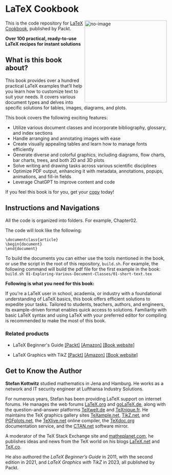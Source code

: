 # LaTeX Cookbook

<a href="https://www.packtpub.com/product/latex-cookbook-second-edition/9781835080320"><img src="https://content.packt.com/B21326/cover_image_small.jpg" alt="no-image" height="256px" align="right"></a>

This is the code repository for [LaTeX Cookbook](https://www.packtpub.com/product/latex-cookbook-second-edition/9781835080320), published by Packt.

**Over 100 practical, ready-to-use LaTeX recipes for instant solutions**

## What is this book about?
This book provides over a hundred practical LaTeX examples that’ll help you learn how to customize text to suit your needs. It covers various document types and delves into specific solutions for tables, images, diagrams, and plots.	

This book covers the following exciting features:
* Utilize various document classes and incorporate bibliography, glossary, and index sections
* Handle arranging and annotating images with ease
* Create visually appealing tables and learn how to manage fonts efficiently
* Generate diverse and colorful graphics, including diagrams, flow charts, bar charts, trees, and both 2D and 3D plots
* Solve writing and drawing tasks across various scientific disciplines
* Optimize PDF output, enhancing it with metadata, annotations, popups, animations, and fill-in fields
* Leverage ChatGPT to improve content and code

If you feel this book is for you, get your [copy](https://www.amazon.com/LaTeX-Cookbook-practical-ready-use/dp/1835080324/ref=tmm_pap_swatch_0?_encoding=UTF8&dib_tag=se&dib=eyJ2IjoiMSJ9.hKDe72KJG3Klx2nam-5Lk6T6SuYKELOvpInBFefRrCmtk1IBi10CIBof3tVgpYQjCeHP6xAqx-CEp7HSvByzrl35bCIA0A6kzSPq9wAlRTBvOeS_z_zt7p7DGUntrpYc5Z2jxaM6TB5BwHQuNCfWJGywBJB506yJ4yP1EaxyqFjmOd3odfpXdT7zeIMsft31zTnzAnjPIIdHHxU-2ehT06HghySvHBIfLDfq526F4lQ.nViCYq2-_r5PD6iXMyjVjL52RvJqk24l00xYzU3na6E&qid=1709294993&sr=8-2) today!


## Instructions and Navigations
All the code is organized into folders. For example, Chapter02.

The code will look like the following:
```
\documentclass{article}
\begin{document}
\end{document}

```

To build the documents you can either use the tools mentioned in the book,
or use the script in the root of this repository, `build.sh`. For example, 
the following command will build the pdf file for the first example in the book:
`build.sh 01-Exploring-Various-Document-Classes/01-short-text.tex`

**Following is what you need for this book:**

If you're a LaTeX user in school, academia, or industry with a foundational understanding of LaTeX basics, this book offers efficient solutions to expedite your tasks. Tailored to students, teachers, authors, and engineers, its example-driven format enables quick access to solutions. Familiarity with basic LaTeX syntax and using LaTeX with your preferred editor for compiling is recommended to make the most of this book.	



### Related products
* LaTeX Beginner's Guide [[Packt]](https://www.packtpub.com/product/latex-beginners-guide-second-edition/9781801078658) [[Amazon]](https://www.amazon.com/LaTeX-Beginners-Guide-visually-appealing/dp/1801078653/ref=sr_1_1?crid=LFPQH8HQHXF2&dib=eyJ2IjoiMSJ9.t4FRqD4Y93Bw46RN07D_7ewyX9BMrfdqoJ5P_hxvb-D83YGBX5o7wNPPGDfw3fZeXmXnrexSvMk8Ue1SVJUqksuMVMKMf1O2SuricGJB5m95kRtvWog1_yKmpJ_viLzH3VKfI1RsXOktnNyuQkYaoa4R5mgIt0rnc10-hoE8QTlptIwVj_eVNljbRyP4ALTQdj5nZRPo6WQ-7E_ZRNEIce2ezV9cG5PgCaX5cz-KkNQ.fPL_LP9F8kcpFZaiyU-ccstjej0RBVK4ue2bOv77hmU&dib_tag=se&keywords=LaTeX+Beginner%27s+Guide&qid=1709295403&sprefix=%2Caps%2C298&sr=8-1) [[Book website]](https://latexguide.org)

* LaTeX Graphics with TikZ [[Packt]](https://www.packtpub.com/product/latex-graphics-with-tikz/9781804618233?_gl=1*sr395t*_gcl_au*NDY0ODM5OTgzLjE3MDU0NzgwMzk.*_ga*MjAwMDcyNTc1My4xNjk3NTE5Mzc3*_ga_Q4R8G7SJDK*MTcwOTI5NDk3NS4xOS4xLjE3MDkyOTU0NTQuNi4wLjA.) [[Amazon]](https://www.amazon.com/LATEX-Graphics-TikZ-Practitioners-diagrams/dp/1804618233/ref=sr_1_1_sspa?crid=34QUG6J8PUW81&dib=eyJ2IjoiMSJ9.pB58PWP5iGEPClkbfRWFp4bzgQJe_jSmXvUW_5oW3RChlZEm516oY7Fee6e_DvDuRaRJaGob8E5fC8w9o2alcg.gsgM3Hi1x3oyuDQFjHV8jlUAsJa2JBjAw0TC9BN-eAQ&dib_tag=se&keywords=LaTeX+Graphics+with+TikZ&qid=1709295469&sprefix=latex+graphics+with+tikz%2Caps%2C306&sr=8-1-spons&sp_csd=d2lkZ2V0TmFtZT1zcF9hdGY&psc=1) [[Book website]](https://tikz.org)

## Get to Know the Author
**Stefan Kottwitz** studied mathematics in Jena and Hamburg. He works as a network and IT security engineer at Lufthansa Industry Solutions.

For numerous years, Stefan has been providing LaTeX support on internet forums. He manages the web forums [LaTeX.org](https://latex.org) and [goLaTeX.de](https://golatex.de), along with the question-and-answer platforms [TeXwelt.de](https://texwelt.de) and [TeXnique.fr](https://texnique.fr). He maintains the TeX graphics gallery sites [TeXample.net](https://texample.net), [TikZ.net](https://tikz.net), and [PGFplots.net](https://pgfplots.net), the [TeXlive.net](https://texlive.net) online compiler, the [TeXdoc.org](https://texdoc.org) documentation service, and the [CTAN.net](https://ctan.net) software mirror.

A moderator of the TeX Stack Exchange site and [matheplanet.com](https://matheplanet.com), he publishes ideas and news from the TeX world on his blogs [LaTeX.net](https://latex.net) and [TeX.co](https://tex.co).

He also authored the *LaTeX Beginner’s Guide* in 2011, with the second edition in 2021, and *LaTeX Graphics with TikZ* in 2023, all published by Packt.



